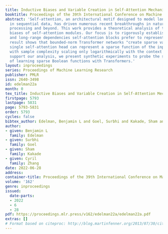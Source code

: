 ```yaml
---
title: Inductive Biases and Variable Creation in Self-Attention Mechanisms
booktitle: Proceedings of the 39th International Conference on Machine Learning
abstract: 'Self-attention, an architectural motif designed to model long-range interactions
  in sequential data, has driven numerous recent breakthroughs in natural language
  processing and beyond. This work provides a theoretical analysis of the inductive
  biases of self-attention modules. Our focus is to rigorously establish which functions
  and long-range dependencies self-attention blocks prefer to represent. Our main
  result shows that bounded-norm Transformer networks "create sparse variables": a
  single self-attention head can represent a sparse function of the input sequence,
  with sample complexity scaling only logarithmically with the context length. To
  support our analysis, we present synthetic experiments to probe the sample complexity
  of learning sparse Boolean functions with Transformers.'
layout: inproceedings
series: Proceedings of Machine Learning Research
publisher: PMLR
issn: 2640-3498
id: edelman22a
month: 0
tex_title: Inductive Biases and Variable Creation in Self-Attention Mechanisms
firstpage: 5793
lastpage: 5831
page: 5793-5831
order: 5793
cycles: false
bibtex_author: Edelman, Benjamin L and Goel, Surbhi and Kakade, Sham and Zhang, Cyril
author:
- given: Benjamin L
  family: Edelman
- given: Surbhi
  family: Goel
- given: Sham
  family: Kakade
- given: Cyril
  family: Zhang
date: 2022-06-28
address:
container-title: Proceedings of the 39th International Conference on Machine Learning
volume: '162'
genre: inproceedings
issued:
  date-parts:
  - 2022
  - 6
  - 28
pdf: https://proceedings.mlr.press/v162/edelman22a/edelman22a.pdf
extras: []
# Format based on citeproc: http://blog.martinfenner.org/2013/07/30/citeproc-yaml-for-bibliographies/
---
```

